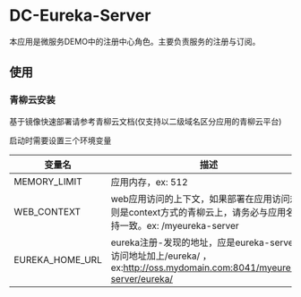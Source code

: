 # DC-Eureka-Server #

本应用是微服务DEMO中的注册中心角色。主要负责服务的注册与订阅。


## 使用
### 青柳云安装
基于镜像快速部署请参考青柳云文档(仅支持以二级域名区分应用的青柳云平台)

启动时需要设置三个环境变量

| 变量名 | 描述 |
| ---- | ----|
| MEMORY_LIMIT | 应用内存，ex: 512  |
| WEB_CONTEXT | web应用访问的上下文，如果部署在应用访问规则是context方式的青柳云上，请务必与应用名保持一致。ex: /myeureka-server |
| EUREKA_HOME_URL | eureka注册-发现的地址，应是eureka-server的访问地址加上/eureka/ ，ex:http://oss.mydomain.com:8041/myeureka-server/eureka/ |

